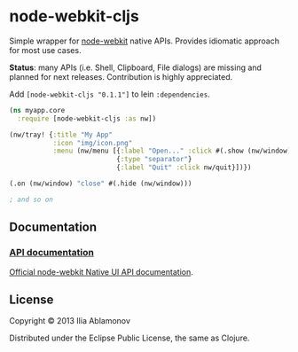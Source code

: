 # node-webkit-cljs

Simple wrapper for [node-webkit](https://github.com/rogerwang/node-webkit) native APIs.
Provides idiomatic approach for most use cases.

**Status**: many APIs (i.e. Shell, Clipboard, File dialogs) are missing and planned for next releases. Contribution is highly appreciated.

Add `[node-webkit-cljs "0.1.1"]` to lein `:dependencies`.

``` clojure
(ns myapp.core
  :require [node-webkit-cljs :as nw])

(nw/tray! {:title "My App"
           :icon "img/icon.png"
           :menu (nw/menu [{:label "Open..." :click #(.show (nw/window))}
                           {:type "separator"}
                           {:label "Quit" :click nw/quit}])})

(.on (nw/window) "close" #(.hide (nw/window)))

; and so on

```


## Documentation

### [API documentation](http://flamefork.github.com/node-webkit-cljs/)

[Official node-webkit Native UI API documentation](https://github.com/rogerwang/node-webkit/wiki/Native-UI-API-Manual).

## License

Copyright © 2013 Ilia Ablamonov

Distributed under the Eclipse Public License, the same as Clojure.
